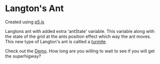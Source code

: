 # Langton's Ant

Created using [p5.js](https://p5js.org/)

Langtons ant with added extra 'antState' variable.  This variable along with the state of the grid at the ants position effect which way the ant moves.  This new type of Langton's ant is callled a [turmite](https://en.wikipedia.org/wiki/Turmite).

Check out the [Demo](https://omareq.github.io/langtons-ant/). How long are you willing to wait to see if you will get the superhigway?
